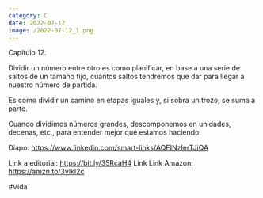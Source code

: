```yaml
--- 
category: C 
date: 2022-07-12 
image: /2022-07-12_1.png 
--- 
```


Capítulo 12. 

Dividir un número entre otro es como planificar, en base a una serie de saltos de un tamaño fijo, cuántos saltos tendremos que dar para llegar a nuestro número de partida. 

Es como dividir un camino en etapas iguales y, si sobra un trozo, se suma a parte.   

Cuando dividimos números grandes, descomponemos en unidades, decenas, etc., para entender mejor qué estamos haciendo. 

Diapo: https://www.linkedin.com/smart-links/AQEINzIerTJiQA

Link a editorial: https://bit.ly/35RcaH4 Link 
Link Amazon: https://amzn.to/3vlkI2c

#Vida